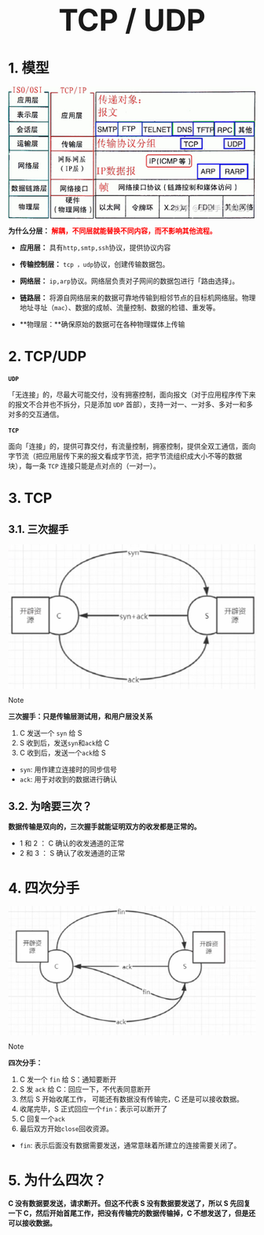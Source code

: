  <h1 style="font-size:60px;text-align:center;">TCP / UDP</h1>

# 1. 模型

<p style="text-align:center;"><img src="../../image/tcp_ip/tcp_protocol.jpg" align="middle" /></p>


**为什么分层：** <span style="color:red;font-weight:bold"> 解耦，不同层就能替换不同内容，而不影响其他流程。 </span>

- **应用层：** 具有`http,smtp,ssh`协议，提供协议内容

- **传输控制层：** `tcp ，udp`协议，创建传输数据包。

- **网络层：** `ip,arp`协议。网络层负责对子网间的数据包进行「路由选择」。

- **链路层：** 将源自网络层来的数据可靠地传输到相邻节点的目标机网络层。物理地址寻址（`mac`）、数据的成帧、流量控制、数据的检错、重发等。

- **物理层：**确保原始的数据可在各种物理媒体上传输

# 2. TCP/UDP

**`UDP`**

「无连接」的，尽最大可能交付，没有拥塞控制，面向报文（对于应用程序传下来的报文不合并也不拆分，只是添加 `UDP` 首部），支持一对一、一对多、多对一和多对多的交互通信。

**`TCP`**

面向「连接」的，提供可靠交付，有流量控制，拥塞控制，提供全双工通信，面向字节流（把应用层传下来的报文看成字节流，把字节流组织成大小不等的数据块），每一条 `TCP` 连接只能是点对点的（一对一）。


# 3. TCP

## 3.1. 三次握手

<p style="text-align:center;"><img src="../../image/tcp_ip/link.png" align="middle" /></p>

> [!note]
> **三次握手：只是传输层测试用，和用户层没关系**
> 1. C 发送一个 `syn` 给 S
> 1. S 收到后，发送`syn`和`ack`给 C
> 1. C 收到后，发送一个`ack`给 S
> - `syn`: 用作建立连接时的同步信号
> - `ack`: 用于对收到的数据进行确认
>

## 3.2. 为啥要三次？

**数据传输是双向的，三次握手就能证明双方的收发都是正常的。**
- 1 和 2 ： C 确认的收发通道的正常
- 2 和 3 ： S 确认了收发通道的正常

# 4. 四次分手

<p style="text-align:center;"><img src="../../image/tcp_ip/break.png" align="middle" /></p>


>[!note]
> **四次分手：**
> 1. C 发一个 `fin` 给 S：通知要断开
> 1. S 发 `ack` 给 C：回应一下，不代表同意断开
> 1. 然后 S 开始收尾工作， 可能还有数据没有传输完，C 还是可以接收数据。
> 1. 收尾完毕，S 正式回应一个`fin`：表示可以断开了
> 1. C 回复一个`ack`
> 1. 最后双方开始`close`回收资源。
> - `fin`: 表示后面没有数据需要发送，通常意昧着所建立的连接需要关闭了。

# 5. 为什么四次？

**C 没有数据要发送，请求断开。但这不代表 S 没有数据要发送了，所以 S 先回复一下 C，然后开始首尾工作，把没有传输完的数据传输掉，C 不想发送了，但是还可以接收数据。**

